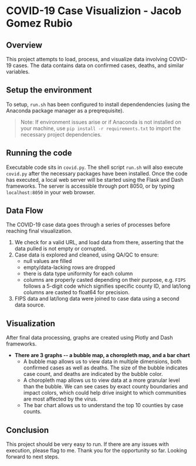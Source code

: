 # COVID-19 Case Visualizion - Jacob Gomez Rubio
## Overview
This project attempts to load, process, and visualize data involving COVID-19 cases. The data contains data on confirmed cases, deaths, and similar variables.

## Setup the environment
To setup, `run.sh` has been configured to install dependendencies (using the Anaconda package manager as a preqrequisite). 
> Note: If environment issues arise or if Anaconda is not installed on your machine, use `pip install -r requirements.txt` to import the necessary project dependencies.

## Running the code
Executable code sits in `covid.py`. The shell script `run.sh` will also execute `covid.py` after the necessary packages have been installed. Once the code has executed, a local web server will be started using the Flask and Dash frameworks. The server is accessible through port 8050, or by typing `localhost:8050` in your web browser.

## Data Flow
The COVID-19 case data goes through a series of processes before reaching final visualization.
1. We check for a valid URL, and load data from there, asserting that the data pulled is not empty or corrupted.
2. Case data is explored and cleaned, using QA/QC to ensure:
    - null values are filled
    - empty/data-lacking rows are dropped
    - there is data type uniformity for each column
    - columns are properly casted depending on their purpose, e.g. `FIPS` follows a 5-digit code which signifies specific county ID, and lat/long columns are casted to float64 for precision.
3. FIPS data and lat/long data were joined to case data using a second data source.

## Visualization
After final data processing, graphs are created using Plotly and Dash frameworks.

- **There are 3 graphs -- a bubble map, a choropleth map, and a bar chart**
    - A bubble map allows us to view data in multiple dimensions, both confirmed cases as well as deaths. The size of the bubble indicates case count, and deaths are indicated by the bubble color.
    - A choropleth map allows us to view data at a more granular level than the bubble. We can see cases by exact county boundaries and impact colors, which could help drive insight to which communities are most affected by the virus.
    - The bar chart allows us to understand the top 10 counties by case counts.

## Conclusion
This project should be very easy to run. If there are any issues with execution, please flag to me. Thank you for the opportunity so far. Looking forward to next steps.